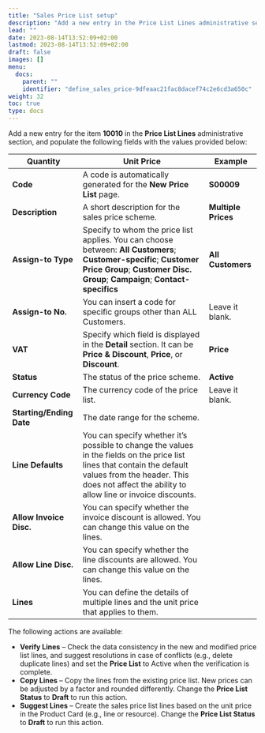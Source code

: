 ```yaml
---
title: "Sales Price List setup"
description: "Add a new entry in the Price List Lines administrative section."
lead: ""
date: 2023-08-14T13:52:09+02:00
lastmod: 2023-08-14T13:52:09+02:00
draft: false
images: []
menu:
  docs:
    parent: ""
    identifier: "define_sales_price-9dfeaac21fac8dacef74c2e6cd3a650c"
weight: 32
toc: true
type: docs
---
```

Add a new entry for the item **10010** in the **Price List Lines** administrative section, and populate the following fields with the values provided below:

|  Quantity  |  Unit Price  |  Example | 
| ----------- | ----------- | ----------- | 
| **Code** | A code is automatically generated for the **New Price List** page. | **S00009** |
| **Description** | A short description for the sales price scheme. | **Multiple Prices** | 
| **Assign-to Type** | Specify to whom the price list applies. You can choose between: **All Customers**; **Customer-specific**; **Customer Price Group**; **Customer Disc. Group**; **Campaign**; **Contact-specifics** | **All Customers** |
| **Assign-to No.** | You can insert a code for specific groups other than ALL Customers. | Leave it blank. | 
| **VAT** | Specify which field is displayed in the **Detail** section. It can be **Price & Discount**, **Price**, or **Discount**. | **Price** |
| **Status** | The status of the price scheme. | **Active** |
| **Currency Code** | The currency code of the price list. | Leave it blank. | 
| **Starting/Ending Date** | The date range for the scheme. |  | 
| **Line Defaults**  | You can specify whether it’s possible to change the values in the fields on the price list lines that contain the default values from the header. This does not affect the ability to allow line or invoice discounts. |   |
| **Allow Invoice Disc.** | You can specify whether the invoice discount is allowed. You can change this value on the lines. |   |
| **Allow Line Disc.**  | You can specify whether the line discounts are allowed. You can change this value on the lines.  |   |
| **Lines** | You can define the details of multiple lines and the unit price that applies to them.  |  |

The following actions are available:

- **Verify Lines** – Check the data consistency in the new and modified price list lines, and suggest resolutions in case of conflicts (e.g., delete duplicate lines) and set the **Price List** to Active when the verification is complete. 
- **Copy Lines** – Copy the lines from the existing price list. New prices can be adjusted by a factor and rounded differently. Change the **Price List Status** to **Draft** to run this action.
- **Suggest Lines** – Create the sales price list lines based on the unit price in the Product Card (e.g., line or resource). Change the **Price List Status** to **Draft** to run this action.
